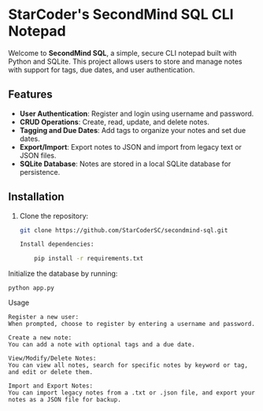 # StarCoder's SecondMind SQL CLI Notepad

Welcome to **SecondMind SQL**, a simple, secure CLI notepad built with Python and SQLite. This project allows users to store and manage notes with support for tags, due dates, and user authentication.

## Features
- **User Authentication**: Register and login using username and password.
- **CRUD Operations**: Create, read, update, and delete notes.
- **Tagging and Due Dates**: Add tags to organize your notes and set due dates.
- **Export/Import**: Export notes to JSON and import from legacy text or JSON files.
- **SQLite Database**: Notes are stored in a local SQLite database for persistence.

## Installation

1. Clone the repository:
    ```bash
    git clone https://github.com/StarCoderSC/secondmind-sql.git

    Install dependencies:

        pip install -r requirements.txt

Initialize the database by running:

    python app.py

Usage

    Register a new user:
    When prompted, choose to register by entering a username and password.

    Create a new note:
    You can add a note with optional tags and a due date.

    View/Modify/Delete Notes:
    You can view all notes, search for specific notes by keyword or tag, and edit or delete them.

    Import and Export Notes:
    You can import legacy notes from a .txt or .json file, and export your notes as a JSON file for backup.